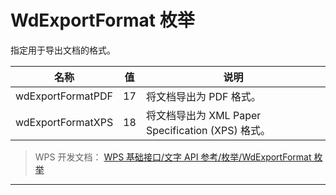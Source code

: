 # WdExportFormat 枚举

指定用于导出文档的格式。

| 名称              | 值  | 说明                                              |
|-------------------|-----|---------------------------------------------------|
| wdExportFormatPDF | 17  | 将文档导出为 PDF 格式。                           |
| wdExportFormatXPS | 18  | 将文档导出为 XML Paper Specification (XPS) 格式。 |

> WPS 开发文档： [WPS 基础接口/文字 API 参考/枚举/WdExportFormat 枚举](https://qn.cache.wpscdn.cn/encs/doc/office_v19/topics/WPS%20%E5%9F%BA%E7%A1%80%E6%8E%A5%E5%8F%A3/%E6%96%87%E5%AD%97%20API%20%E5%8F%82%E8%80%83/%E6%9E%9A%E4%B8%BE/WdExportFormat%20%E6%9E%9A%E4%B8%BE.html)

------------------------------------------------------------------------

